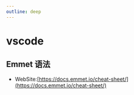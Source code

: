 ```yaml
---
outline: deep
---
```


# vscode

## Emmet 语法

- WebSite:[https://docs.emmet.io/cheat-sheet/](https://docs.emmet.io/cheat-sheet/)